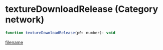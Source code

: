 # textureDownloadRelease (Category network)

```js
function textureDownloadRelease(p0: number): void
```

[filename](textureDownloadRelease_m.md ':include')